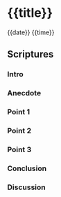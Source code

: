# {{title}}
{{date}} {{time}}

## Scriptures

### Intro

### Anecdote

### Point 1

### Point 2

### Point 3

### Conclusion

### Discussion